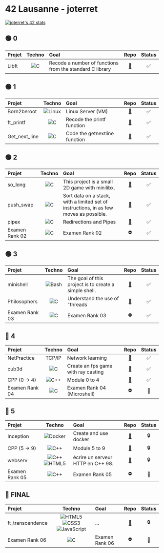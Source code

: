 # 42 Lausanne - joterret

[![joterret's 42 stats](https://badge.mediaplus.ma/darkblue/joterret?1337Badge=off&UM6P=off)](https://github.com/oakoudad/badge42)

## 🟢 0
| Projet            | Techno                                                                                                      |Goal                                                                                             | Repo                                                  |Status|
| :---------------  |:-------------------------------------------------------------------------------------------------------:    |:------------------------------------------------------------------------------------------      |:-----:                                                 |:------:|
| Libft             |<img alt="C" 			        src="https://img.shields.io/badge/-C-A8B9CC?logo=C&logoColor=white"/>             |Recode a number of functions from the standard C library                                         |[🔗](https://github.com/Madness807/42_libft)           |✅|

## 🟢 1
| **Projet**        | **Techno**                                                                                                  |**Goal**                                                                                         |**Repo**                                               |**Status**|
| :---------------  |:-------------------------------------------------------------------------------------------------------:    |:------------------------------------------------------------------------------------------                                                                                                                                                            |:-----:                                                |:------:|
| Born2beroot       | <img alt="Linux" 		    src="https://img.shields.io/badge/-Linux-FCC624?logo=Linux&logoColor=white"/>       | Linux Server (VM)                                                                               |[🔗](https://github.com/Madness807/42_Born2beroot)     |✅|
| ft_printf         | <img alt="C" 			      src="https://img.shields.io/badge/-C-A8B9CC?logo=C&logoColor=white"/>               | Recode the printf function                                                                      |[🔗](https://github.com/Madness807/42_ft_printf)       |✅|
| Get_next_line     | <img alt="C" 			      src="https://img.shields.io/badge/-C-A8B9CC?logo=C&logoColor=white"/>               | Code the getnextline function                                                                   |[🔗](https://github.com/Madness807/42_get_next_line)   |✅|

## 🟢 2
| Projet            | Techno                                                                                                      |Goal                                                                                             |Repo                                                   |Status|
| :---------------  |:-------------------------------------------------------------------------------------------------------:    |:------------------------------------------------------------------------------------------                                                                                                                                                            |:-----:                                                |:------:| 
| so_long           | <img alt="C" 			      src="https://img.shields.io/badge/-C-A8B9CC?logo=C&logoColor=white"/>               |This project is a small 2D game with minilibx.                                                   |[🔗](https://github.com/Madness807/so_long)            |✅|
| push_swap         | <img alt="C" 			      src="https://img.shields.io/badge/-C-A8B9CC?logo=C&logoColor=white"/>               |Sort data on a stack, with a limited set of instructions, in as few moves as possible.           |[🔗](https://github.com/Madness807/42_push_swap)       |✅|
| pipex             | <img alt="C" 			      src="https://img.shields.io/badge/-C-A8B9CC?logo=C&logoColor=white"/>               |Redirections and Pipes                                                                           |[🔗](https://github.com/Madness807/42_pipex)           |✅|
| Examen Rank 02    | <img alt="C" 			      src="https://img.shields.io/badge/-C-A8B9CC?logo=C&logoColor=white"/>               |Examen Rank 02                                                                                   |⛔️                                                     |✅|

## 🟢 3
| Projet            | Techno                                                                                                      |Goal                                                                                             |Repo                                                    |Status|
| :---------------  |:-------------------------------------------------------------------------------------------------------:    |:------------------------------------------------------------------------------------------                                                                                                                                                           |:-----:                                                 |:------:| 
| minishell         | <img alt="Bash" 		    src="https://img.shields.io/badge/-C-A8B9CC?logo=C&logoColor=white"/>               |The goal of this project is to create a simple shell.                                            |[🔗](https://github.com/Madness807/minishell)           |✅|
| Philosophers      | <img alt="C" 			      src="https://img.shields.io/badge/-C-A8B9CC?logo=C&logoColor=white"/>               |Understand the use of "threads                                                                   |[🔗](https://github.com/Madness807/Philosophers)        |✅|
| Examen Rank 03    | <img alt="C" 			      src="https://img.shields.io/badge/-C-A8B9CC?logo=C&logoColor=white"/>               |Examen Rank 03                                                                                   |⛔️                                                      |✅|

## 🔵 4
| Projet            | Techno                                                                                                      |Goal                                                                                             |Repo                                                    |Status|
| :---------------  |:-------------------------------------------------------------------------------------------------------:    |:------------------------------------------------------------------------------------------                                                                                                                                                           |:-----:                                                 |:------:| 
| NetPractice       |  TCP/IP                                                                                                     |Network learning                                                                                 | [🔗](https://github.com/Madness807/NetPractice)        |✅|
| cub3d             | <img alt="C" 			      src="https://img.shields.io/badge/-C-A8B9CC?logo=C&logoColor=white"/>               |Create an fps game with ray casting                                                              | [🔗](https://github.com/Madness807/cub3d)              |✅|
| CPP (0 -> 4)      | <img alt="C++" 			    src="https://img.shields.io/badge/-C++-00599C?logo=C++&logoColor=white"/>           |Module 0 to 4                                                                                    | [🔗](https://github.com/Madness807/CPP)                |✅|
| Examen Rank 04    | <img alt="C" 			      src="https://img.shields.io/badge/-C-A8B9CC?logo=C&logoColor=white"/>               |Examen Rank 04 (Microshell)                                                                      | ⛔️                                                     |🔲|

## 🔴 5
| Projet            | Techno                                                                                                      |Goal                                                                                             |Repo                                                    |Status|
| :---------------  |:-------------------------------------------------------------------------------------------------------:    |:------------------------------------------------------------------------------------------                                                                                                                                                           |:-----:                                                 |:------:| 
| Inception         | <img alt="Docker" 		  src="https://img.shields.io/badge/-Docker-2496ED?logo=Docker&logoColor=white"/>     |Create and use docker                                                                            | [🔗](https://github.com/Madness807/Inception)          |🔒|
| CPP (5 -> 9)      | <img alt="C++" 			    src="https://img.shields.io/badge/-C++-00599C?logo=C++&logoColor=white"/>           |Module 5 to 9                                                                                    | [🔗](https://github.com/Madness807/CPP)                |🔒|
| webserv           | <img alt="C++" 			    src="https://img.shields.io/badge/-C++-00599C?logo=C++&logoColor=white"/> <img alt="HTML5" 		src="https://img.shields.io/badge/-HTML5-E34F26?logo=HTML5&logoColor=white"/>           |écrire un serveur HTTP en C++ 98.                 | [🔗](https://github.com/Madness807/webserv)            |🔒|
| Examen Rank 05    | <img alt="C++" 			    src="https://img.shields.io/badge/-C++-00599C?logo=C++&logoColor=white"/>           |Examen Rank 05                                                                                   | ⛔️                                                     |🔲|

## 🔴 FINAL
| Projet            | Techno                                                                                                      |Goal                                                                                             |Repo                                                    |Status|
| :---------------  |:-------------------------------------------------------------------------------------------------------:    |:------------------------------------------------------------------------------------------                                                                                                                                                           |:-----:                                                  |:------:| 
| ft_transcendence  | <img alt="HTML5" 		src="https://img.shields.io/badge/-HTML5-E34F26?logo=HTML5&logoColor=white"/> <img alt="CSS3" 		src="https://img.shields.io/badge/-CSS3-1572B6?logo=CSS3&logoColor=white"/> <img alt="JavaScript" 		src="https://img.shields.io/badge/-JavaScript-F7DF1E?logo=JavaScript&logoColor=white"/>                                                                                                            |...                                                                                              |[🔗](https://github.com/Madness807/ft_transcendence)    |🔒|
| Examen Rank 06    | <img alt="C" 			      src="https://img.shields.io/badge/-C-A8B9CC?logo=C&logoColor=white"/>              |Examen Rank 06                                                                                   | ⛔️                                                     |🔲|
